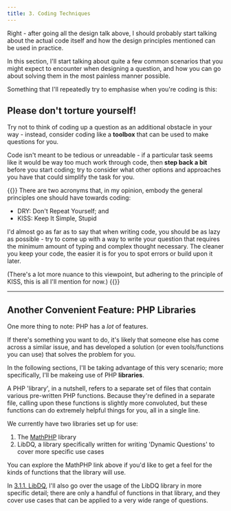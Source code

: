 ```yaml
---
title: 3. Coding Techniques
---
```


Right - after going all the design talk above, I should probably start talking about the actual code itself and how the design principles mentioned can be used in practice. 

In this section, I'll start talking about quite a few common scenarios that you might expect to encounter when designing a question, and how you can go about solving them in the most painless manner possible. 

Something that I'll repeatedly try to emphasise when you're coding is this: 

## Please don't torture yourself!

Try not to think of coding up a question as an additional obstacle in your way - instead, consider coding like a **toolbox** that can be used to make questions for you. 

Code isn't meant to be tedious or unreadable - if a particular task seems like it would be way too much work through code, then **step back a bit** before you start coding; try to consider what other options and approaches you have that could simplify the task for you.

{{<hint info>}}
There are two acronyms that, in my opinion, embody the general principles one should have towards coding: 

- DRY: Don't Repeat Yourself; and
- KISS: Keep It Simple, Stupid

I'd almost go as far as to say that when writing code, you should be as lazy as possible - try to come up with a way to write your question that requires the minimum amount of typing and complex thought necessary. The cleaner you keep your code, the easier it is for you to spot errors or build upon it later. 

(There's a lot more nuance to this viewpoint, but adhering to the principle of KISS, this is all I'll mention for now.)
{{</hint>}}

---

## Another Convenient Feature: PHP Libraries

One more thing to note: PHP has a *lot* of features. 

If there's something you want to do, it's likely that someone else has come across a similar issue, and has developed a solution (or even tools/functions you can use) that solves the problem for you. 

In the following sections, I'll be taking advantage of this very scenario; more specifically, I'll be makeing use of PHP **libraries**. 

A PHP 'library', in a nutshell, refers to a separate set of files that contain various pre-written PHP functions. Because they're defined in a separate file, calling upon these functions is slightly more convoluted, but these functions can do extremely helpful things for you, all in a single line.

We currently have two libraries set up for use: 
1. The [MathPHP](https://github.com/markrogoyski/math-php) library
2. LibDQ, a library specifically written for writing 'Dynamic Questions' to cover more specific use cases

You can explore the MathPHP link above if you'd like to get a feel for the kinds of functions that the library will use. 

In [3.1.1. LibDQ](/3-coding-techniques/using-libraries/libdq), I'll also go over the usage of the LibDQ library in more specific detail; there are only a handful of functions in that library, and they cover use cases that can be applied to a very wide range of questions. 
